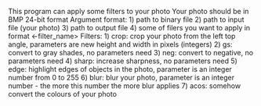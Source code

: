 This program can apply some filters to your photo
Your photo should be in BMP 24-bit format
Argument format:
	1) path to binary file
	2) path to input file (your photo)
	3) path to output file
	4) some of filers you want to apply in format <-filter_name> <list of parameters if they need>
Filters:
	1) crop: crop your photo from the left top angle, parameters are new height and width in pixels (integers)
	2) gs: convert to gray shades, no parameters need
	3) neg: convert to negative, no parameters need
	4) sharp: increase sharpness, no parameters need
	5) edge: highlight edges of objects in the photo, parameter is an integer number from 0 to 255
	6) blur: blur your photo, parameter is an integer number - the more this number the more blur applies
	7) acos: somehow convert the colours of your photo
